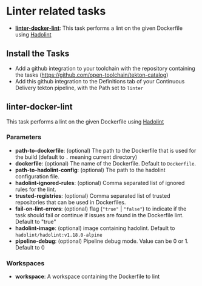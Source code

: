 # Linter related tasks

- **[linter-docker-lint](#linter-docker-lint)**: This task performs a lint on the given Dockerfile using [Hadolint](https://hub.docker.com/r/hadolint/hadolint)

## Install the Tasks
- Add a github integration to your toolchain with the repository containing the tasks (https://github.com/open-toolchain/tekton-catalog)
- Add this github integration to the Definitions tab of your Continuous Delivery tekton pipeline, with the Path set to `linter`

## linter-docker-lint
This task performs a lint on the given Dockerfile using [Hadolint](https://github.com/hadolint/hadolint)

### Parameters

* **path-to-dockerfile**: (optional) The path to the Dockerfile that is used for the build (default to `.` meaning current directory)
* **dockerfile**: (optional) The name of the Dockerfile. Default to `Dockerfile`.
* **path-to-hadolint-config**: (optional) The path to the hadolint configuration file.
* **hadolint-ignored-rules**: (optional) Comma separated list of ignored rules for the lint.
* **trusted-registries**: (optional) Comma separated list of trusted repositories that can be used in Dockerfiles.
* **fail-on-lint-errors**: (optional) flag (`"true"` | `"false"`) to indicate if the task should fail or continue if issues are found in the Dockerfile lint. Default to "true"
* **hadolint-image**: (optional) image containing hadolint. Default to `hadolint/hadolint:v1.18.0-alpine`
* **pipeline-debug**: (optional) Pipeline debug mode. Value can be 0 or 1. Default to 0

### Workspaces

* **workspace**: A workspace containing the Dockerfile to lint
